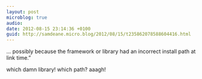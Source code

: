```yaml
---
layout: post
microblog: true
audio: 
date: 2012-08-15 23:14:36 +0100
guid: http://samdeane.micro.blog/2012/08/15/t235862078588604416.html
---
```

… possibly because the framework or library had an incorrect install path at link time.”

which damn library! which path? aaagh!
